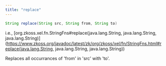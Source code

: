 ```yaml
---
title: "replace"
---
```


```java
String replace(String src, String from, String to)
```

  
i.e.,
[org.zkoss.xel.fn.StringFns#replace(java.lang.String, java.lang.String, java.lang.String)](https://www.zkoss.org/javadoc/latest/zk/org/zkoss/xel/fn/StringFns.html#replace(java.lang.String, java.lang.String, java.lang.String))

Replaces all occurrances of 'from' in 'src' with 'to'.


